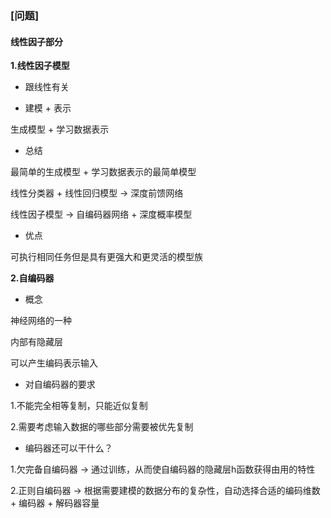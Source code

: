 ### [问题]

#### 线性因子部分

**1.线性因子模型**

- 跟线性有关

- 建模 + 表示

生成模型 + 学习数据表示

- 总结

最简单的生成模型 + 学习数据表示的最简单模型

线性分类器 + 线性回归模型 → 深度前馈网络

线性因子模型 → 自编码器网络 + 深度概率模型

- 优点

可执行相同任务但是具有更强大和更灵活的模型族

**2.自编码器**

- 概念

神经网络的一种

内部有隐藏层

可以产生编码表示输入

- 对自编码器的要求

1.不能完全相等复制，只能近似复制

2.需要考虑输入数据的哪些部分需要被优先复制

- 编码器还可以干什么？

1.欠完备自编码器 → 通过训练，从而使自编码器的隐藏层h函数获得由用的特性

2.正则自编码器 → 根据需要建模的数据分布的复杂性，自动选择合适的编码维数 + 编码器 + 解码器容量